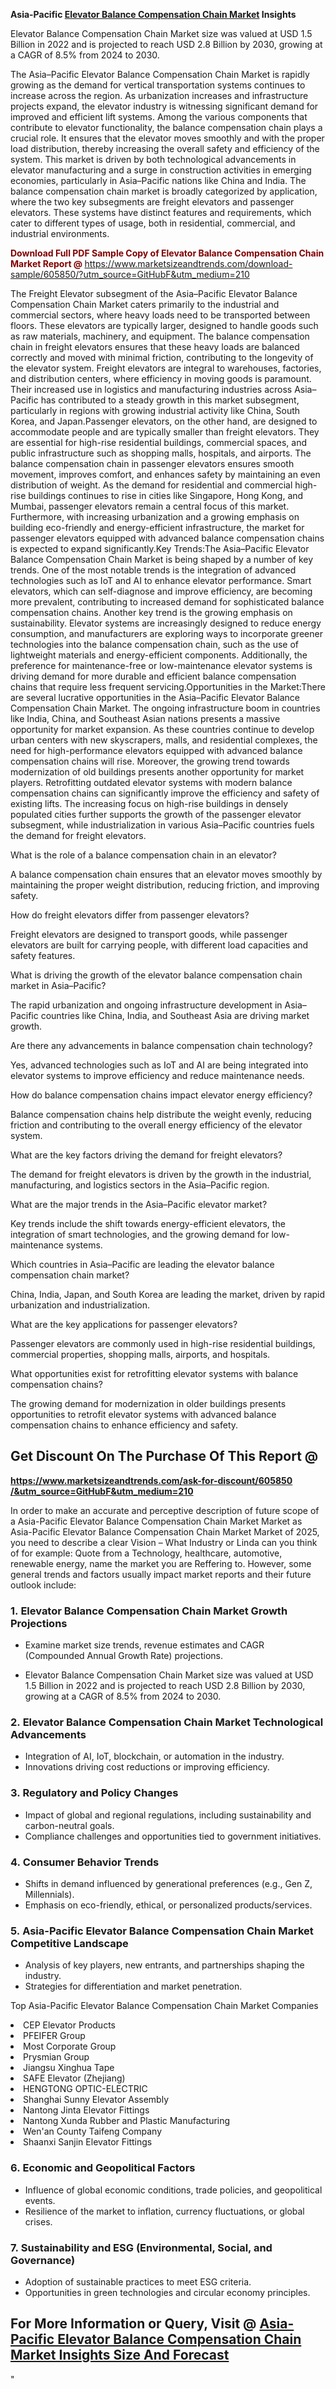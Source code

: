 <p><strong>Asia-Pacific&nbsp;<a href=""https://www.marketsizeandtrends.com/download-sample/605850/&amp;utm_source=GitHubF&amp;utm_medium=210"">Elevator Balance Compensation Chain Market</a> Insights</strong></p><p>Elevator Balance Compensation Chain Market size was valued at USD 1.5 Billion in 2022 and is projected to reach USD 2.8 Billion by 2030, growing at a CAGR of 8.5% from 2024 to 2030.</p><p><p>The Asia–Pacific Elevator Balance Compensation Chain Market is rapidly growing as the demand for vertical transportation systems continues to increase across the region. As urbanization increases and infrastructure projects expand, the elevator industry is witnessing significant demand for improved and efficient lift systems. Among the various components that contribute to elevator functionality, the balance compensation chain plays a crucial role. It ensures that the elevator moves smoothly and with the proper load distribution, thereby increasing the overall safety and efficiency of the system. This market is driven by both technological advancements in elevator manufacturing and a surge in construction activities in emerging economies, particularly in Asia–Pacific nations like China and India. The balance compensation chain market is broadly categorized by application, where the two key subsegments are freight elevators and passenger elevators. These systems have distinct features and requirements, which cater to different types of usage, both in residential, commercial, and industrial environments. <p><strong><span style="color: #800000;">Download Full PDF Sample Copy of Elevator Balance Compensation Chain Market Report @</span>&nbsp;</strong><a href="https://www.marketsizeandtrends.com/download-sample/605850/?utm_source=GitHubF&amp;utm_medium=210" target="_blank">https://www.marketsizeandtrends.com/download-sample/605850/?utm_source=GitHubF&amp;utm_medium=210</a></p>The Freight Elevator subsegment of the Asia–Pacific Elevator Balance Compensation Chain Market caters primarily to the industrial and commercial sectors, where heavy loads need to be transported between floors. These elevators are typically larger, designed to handle goods such as raw materials, machinery, and equipment. The balance compensation chain in freight elevators ensures that these heavy loads are balanced correctly and moved with minimal friction, contributing to the longevity of the elevator system. Freight elevators are integral to warehouses, factories, and distribution centers, where efficiency in moving goods is paramount. Their increased use in logistics and manufacturing industries across Asia–Pacific has contributed to a steady growth in this market subsegment, particularly in regions with growing industrial activity like China, South Korea, and Japan.Passenger elevators, on the other hand, are designed to accommodate people and are typically smaller than freight elevators. They are essential for high-rise residential buildings, commercial spaces, and public infrastructure such as shopping malls, hospitals, and airports. The balance compensation chain in passenger elevators ensures smooth movement, improves comfort, and enhances safety by maintaining an even distribution of weight. As the demand for residential and commercial high-rise buildings continues to rise in cities like Singapore, Hong Kong, and Mumbai, passenger elevators remain a central focus of this market. Furthermore, with increasing urbanization and a growing emphasis on building eco-friendly and energy-efficient infrastructure, the market for passenger elevators equipped with advanced balance compensation chains is expected to expand significantly.Key Trends:The Asia–Pacific Elevator Balance Compensation Chain Market is being shaped by a number of key trends. One of the most notable trends is the integration of advanced technologies such as IoT and AI to enhance elevator performance. Smart elevators, which can self-diagnose and improve efficiency, are becoming more prevalent, contributing to increased demand for sophisticated balance compensation chains. Another key trend is the growing emphasis on sustainability. Elevator systems are increasingly designed to reduce energy consumption, and manufacturers are exploring ways to incorporate greener technologies into the balance compensation chain, such as the use of lightweight materials and energy-efficient components. Additionally, the preference for maintenance-free or low-maintenance elevator systems is driving demand for more durable and efficient balance compensation chains that require less frequent servicing.Opportunities in the Market:There are several lucrative opportunities in the Asia–Pacific Elevator Balance Compensation Chain Market. The ongoing infrastructure boom in countries like India, China, and Southeast Asian nations presents a massive opportunity for market expansion. As these countries continue to develop urban centers with new skyscrapers, malls, and residential complexes, the need for high-performance elevators equipped with advanced balance compensation chains will rise. Moreover, the growing trend towards modernization of old buildings presents another opportunity for market players. Retrofitting outdated elevator systems with modern balance compensation chains can significantly improve the efficiency and safety of existing lifts. The increasing focus on high-rise buildings in densely populated cities further supports the growth of the passenger elevator subsegment, while industrialization in various Asia–Pacific countries fuels the demand for freight elevators.<p>What is the role of a balance compensation chain in an elevator?</p><p>A balance compensation chain ensures that an elevator moves smoothly by maintaining the proper weight distribution, reducing friction, and improving safety.</p><p>How do freight elevators differ from passenger elevators?</p><p>Freight elevators are designed to transport goods, while passenger elevators are built for carrying people, with different load capacities and safety features.</p><p>What is driving the growth of the elevator balance compensation chain market in Asia–Pacific?</p><p>The rapid urbanization and ongoing infrastructure development in Asia–Pacific countries like China, India, and Southeast Asia are driving market growth.</p><p>Are there any advancements in balance compensation chain technology?</p><p>Yes, advanced technologies such as IoT and AI are being integrated into elevator systems to improve efficiency and reduce maintenance needs.</p><p>How do balance compensation chains impact elevator energy efficiency?</p><p>Balance compensation chains help distribute the weight evenly, reducing friction and contributing to the overall energy efficiency of the elevator system.</p><p>What are the key factors driving the demand for freight elevators?</p><p>The demand for freight elevators is driven by the growth in the industrial, manufacturing, and logistics sectors in the Asia–Pacific region.</p><p>What are the major trends in the Asia–Pacific elevator market?</p><p>Key trends include the shift towards energy-efficient elevators, the integration of smart technologies, and the growing demand for low-maintenance systems.</p><p>Which countries in Asia–Pacific are leading the elevator balance compensation chain market?</p><p>China, India, Japan, and South Korea are leading the market, driven by rapid urbanization and industrialization.</p><p>What are the key applications for passenger elevators?</p><p>Passenger elevators are commonly used in high-rise residential buildings, commercial properties, shopping malls, airports, and hospitals.</p><p>What opportunities exist for retrofitting elevator systems with balance compensation chains?</p><p>The growing demand for modernization in older buildings presents opportunities to retrofit elevator systems with advanced balance compensation chains to enhance efficiency and safety.</p></p><h2><strong>Get Discount On The Purchase Of This Report @&nbsp;</strong></h2><p><strong><a href=""https://www.marketsizeandtrends.com/ask-for-discount/605850/&amp;utm_source=GitHubF&amp;utm_medium=210"" target=""_blank"">https://www.marketsizeandtrends.com/ask-for-discount/605850<br />/&amp;utm_source=GitHubF&amp;utm_medium=210</a></strong></p><p>In order to make an accurate and perceptive description of future scope of a Asia-Pacific&nbsp;Elevator Balance Compensation Chain Market Market as Asia-Pacific&nbsp;Elevator Balance Compensation Chain Market Market of 2025, you need to describe a clear Vision &ndash; What Industry or Linda can you think of for example: Quote from a Technology, healthcare, automotive, renewable energy, name the market you are Reffering to. However, some general trends and factors usually impact market reports and their future outlook include:</p><h3>1.&nbsp;<strong>Elevator Balance Compensation Chain Market Growth Projections</strong></h3><ul><li>Examine market size trends, revenue estimates and CAGR (Compounded Annual Growth Rate) projections.</li><li><p>Elevator Balance Compensation Chain Market size was valued at USD 1.5 Billion in 2022 and is projected to reach USD 2.8 Billion by 2030, growing at a CAGR of 8.5% from 2024 to 2030.</p></li></ul><h3>2.&nbsp;<strong>Elevator Balance Compensation Chain Market Technological Advancements</strong></h3><ul><li>Integration of AI, IoT, blockchain, or automation in the industry.</li><li>Innovations driving cost reductions or improving efficiency.</li></ul><h3>3.&nbsp;<strong>Regulatory and Policy Changes</strong></h3><ul><li>Impact of global and regional regulations, including sustainability and carbon-neutral goals.</li><li>Compliance challenges and opportunities tied to government initiatives.</li></ul><h3>4.&nbsp;<strong>Consumer Behavior Trends</strong></h3><ul><li>Shifts in demand influenced by generational preferences (e.g., Gen Z, Millennials).</li><li>Emphasis on eco-friendly, ethical, or personalized products/services.</li></ul><h3>5.&nbsp;<strong>Asia-Pacific Elevator Balance Compensation Chain Market Competitive Landscape</strong></h3><ul><li>Analysis of key players, new entrants, and partnerships shaping the industry.</li><li>Strategies for differentiation and market penetration.</li></ul><p data-pm-slice=""1 1 []"">Top Asia-Pacific Elevator Balance Compensation Chain Market Companies</p><div data-test-id=""""><p><li>CEP Elevator Products</li><li> PFEIFER Group</li><li> Most Corporate Group</li><li> Prysmian Group</li><li> Jiangsu Xinghua Tape</li><li> SAFE Elevator (Zhejiang)</li><li> HENGTONG OPTIC-ELECTRIC</li><li> Shanghai Sunny Elevator Assembly</li><li> Nantong Jinta Elevator Fittings</li><li> Nantong Xunda Rubber and Plastic Manufacturing</li><li> Wen'an County Taifeng Company</li><li> Shaanxi Sanjin Elevator Fittings</li></p></div><h3>6.&nbsp;<strong>Economic and Geopolitical Factors</strong></h3><ul><li>Influence of global economic conditions, trade policies, and geopolitical events.</li><li>Resilience of the market to inflation, currency fluctuations, or global crises.</li></ul><h3>7.&nbsp;<strong>Sustainability and ESG (Environmental, Social, and Governance)</strong></h3><ul><li>Adoption of sustainable practices to meet ESG criteria.</li><li>Opportunities in green technologies and circular economy principles.</li></ul><h2><strong>For More Information or Query, Visit @&nbsp;</strong><a href=""https://www.verifiedmarketreports.com/product/elevator-balance-compensation-chain-market/"" target=""_blank"">Asia-Pacific Elevator Balance Compensation Chain Market Insights Size And Forecast</a></h2>"
